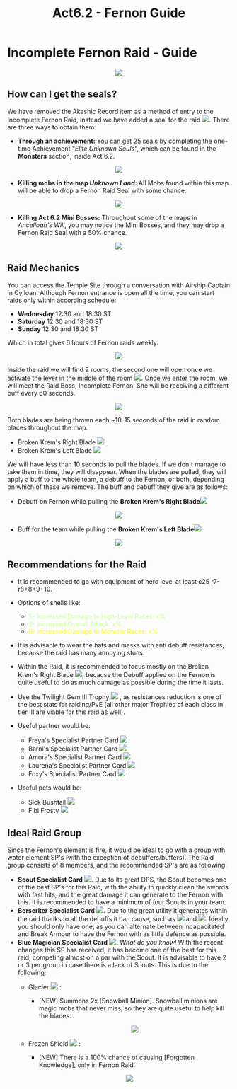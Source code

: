 ﻿---
id: fernon
slug: fernon
title: Act6.2 - Fernon Guide
hide_title: true
---

# Incomplete Fernon Raid - Guide
<p align="center">
<img src="https://nosapki.nostale.club/images/moby/2518.png"/></p>

## How can I get the seals?
We have removed the Akashic Record item as a method of entry to the Incomplete Fernon Raid, instead we have added a seal for the raid ![](https://imageshack.com/i/pnEthVI8p). There are three ways to obtain them:
- **Through an achievement:**  You can get 25 seals by completing the one-time Achievement "*Elite Unknown Souls*", which can be found in the **Monsters** section, inside Act 6.2. 
<p align="center">
<img src="https://imageshack.com/i/pn7YTk3Qp"/></p>

- **Killing mobs in the map *Unknown Land*:** All Mobs found within this map will be able to drop a Fernon Raid Seal with some chance.
<p align="center">
<img src="https://imageshack.com/i/pnmfYdjPp"/></p>

- **Killing Act 6.2 Mini Bosses:** Throughout some of the maps in *Ancelloan's Will*, you may notice the Mini Bosses, and they may drop a Fernon Raid Seal with a 50% chance. 
<p align="center">
<img src="https://imageshack.com/i/pmxAWFPzp"/></p>

## Raid Mechanics
You can access the Temple Site through a conversation with Airship Captain in Cylloan. 
Although Fernon entrance is open all the time, you can start raids only within according schedule:

- **Wednesday** 12:30 and 18:30 ST
- **Saturday** 12:30 and 18:30 ST
- **Sunday** 12:30 and 18:30 ST

Which in total gives 6 hours of Fernon raids weekly.

<p align="center">
<img src="https://imgur.com/4xeadph.png"/></p>

Inside the raid we will find 2 rooms, the second one will open once we activate the lever in the middle of the room ![](https://imageshack.com/i/poeMcLMPp). Once we enter the room, we will meet the Raid Boss, Incomplete Fernon. She will be receiving a different buff every 60 seconds.

<p align="center">
<img src="https://imageshack.com/i/po0QGB1Ip"/></p>

Both blades are being thrown each ~10-15 seconds of the raid in random places throughout the map. 
- Broken Krem's Right Blade ![](https://imageshack.com/i/pmPBCuD7p) 
- Broken Krem's Left Blade ![](https://imageshack.com/i/pnY4TT8gp)

We will have less than 10 seconds to pull the blades. If we don't manage to take them in time, they will disappear.
When the blades are pulled, they will apply a buff to the whole team, a debuff to the Fernon, or both, depending on which of these we remove. The buff and debuff they give are as follows: 

- Debuff on Fernon while pulling the **Broken Krem's Right Blade**![](https://imageshack.com/i/pmPBCuD7p)

 <p align="center">
<img src="https://imageshack.com/i/pmDaqZ6Tp"/></p>

- Buff for the team while pulling the **Broken Krem's Left Blade**![](https://imageshack.com/i/pnY4TT8gp)
 <p align="center">
<img src="https://imageshack.com/i/po1xMoZyp"/></p>

## Recommendations for the Raid
- It is recommended to go with equipment of hero level at least c25 r7-r8+8+9+10.
- Options of shells like: 
	- <font color="#ccff99">S- Increased Damage to High-Level Races: x%</font>
	- <font color="#ccff99">S- Increased Overall Attack: x%</font>
	- <font color="#ffff00">B- Increased Damage to Monster Races: x%</font>
- It is advisable to wear the hats and masks with anti debuff resistances, because the raid has many annoying stuns.
- Within the Raid, it is recommended to focus mostly on the Broken Krem's Right Blade ![](https://imageshack.com/i/pmPBCuD7p), because the Debuff applied on the Fernon is quite useful to do as much damage as possible during the time it lasts.
- Use the Twilight Gem III Trophy ![](https://imageshack.com/i/pnGxom6Kp) , as resistances reduction is one of the best stats for raiding/PvE (all other major Trophies of each class in tier III are viable for this raid as well).
- Useful partner would be:
	- Freya's Specialist Partner Card ![](https://cdn.olympusgg.com/images/2575.png)
	- Barni's Specialist Partner Card ![](https://cdn.olympusgg.com/images/2574.png)
	- Amora's Specialist Partner Card ![](https://cdn.olympusgg.com/images/4103.png)
	- Laurena's Specialist Partner Card ![](https://cdn.olympusgg.com/images/2709.png)
	- Foxy's Specialist Partner Card ![](https://cdn.olympusgg.com/images/2672.png)

-   Useful pets would be: 
	- Sick Bushtail ![](https://cdn.olympusgg.com/images/8158.png)
	- Fibi Frosty ![](https://cdn.olympusgg.com/images/8670.png)
## Ideal Raid Group
Since the Fernon's element is fire, it would be ideal to go with a group with water element SP's (with the exception of debuffers/buffers). The Raid group consists of 8 members, and the recommended SP's are as following:
- **Scout Specialist Card** ![](https://cdn.olympusgg.com/images/2589.png). Due to its great DPS, the Scout becomes one of the best SP's for this Raid, with the ability to quickly clean the swords with fast hits, and the great damage it can generate to the Fernon with this. It is recommended to have a minimum of four Scouts in your team.
- **Berserker Specialist Card** ![](https://cdn.olympusgg.com/images/910.png). Due to the great utility it generates within the raid thanks to all the debuffs it can cause, such as  ![](https://cdn.olympusgg.com/images/10163.png) and ![](https://imageshack.com/i/pmNDo9Tfp). Ideally you should only have one, as you can alternate between Incapacitated and Break Armour to have the Fernon with as little defence as possible.
- **Blue Magician Specialist Card**   ![](https://cdn.olympusgg.com/images/913.png). *What do you know!* With the recent changes this SP has received, it has become one of the best for this raid, competing almost on a par with the Scout. It is advisable to have 2 or 3 per group in case there is a lack of Scouts. This is due to the following: 
	-   Glacier ![ ](https://imageshack.com/i/poS8VhZ0p) :
	    -   [NEW]  Summons 2x  [Snowball Minion]. Snowball minions are magic mobs that never miss, so they are quite useful to help kill the blades.
	        <p align="center">
			<img src="https://imageshack.com/i/pnuy79qVp"/></p>
	-   Frozen Shield ![](https://imageshack.com/i/pmDt8iFKp) :
	    -   [NEW]  There is a 100% chance of causing  [Forgotten Knowledge], only in Fernon Raid. 

	     <p align="center">
		<img src="https://imageshack.com/i/pnoswvg7p"/></p>
